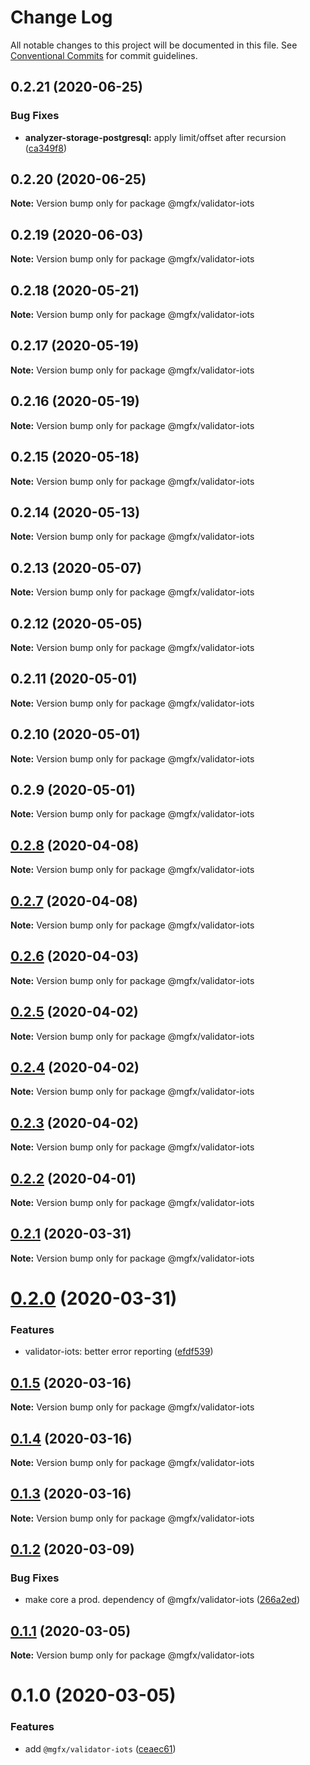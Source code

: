 # Change Log

All notable changes to this project will be documented in this file.
See [Conventional Commits](https://conventionalcommits.org) for commit guidelines.

## 0.2.21 (2020-06-25)


### Bug Fixes

* **analyzer-storage-postgresql:** apply limit/offset after recursion ([ca349f8](https://github.com/ai-labs-team/mgFx/commit/ca349f8))





## 0.2.20 (2020-06-25)

**Note:** Version bump only for package @mgfx/validator-iots





## 0.2.19 (2020-06-03)

**Note:** Version bump only for package @mgfx/validator-iots





## 0.2.18 (2020-05-21)

**Note:** Version bump only for package @mgfx/validator-iots





## 0.2.17 (2020-05-19)

**Note:** Version bump only for package @mgfx/validator-iots





## 0.2.16 (2020-05-19)

**Note:** Version bump only for package @mgfx/validator-iots





## 0.2.15 (2020-05-18)

**Note:** Version bump only for package @mgfx/validator-iots





## 0.2.14 (2020-05-13)

**Note:** Version bump only for package @mgfx/validator-iots





## 0.2.13 (2020-05-07)

**Note:** Version bump only for package @mgfx/validator-iots





## 0.2.12 (2020-05-05)

**Note:** Version bump only for package @mgfx/validator-iots





## 0.2.11 (2020-05-01)

**Note:** Version bump only for package @mgfx/validator-iots





## 0.2.10 (2020-05-01)

**Note:** Version bump only for package @mgfx/validator-iots





## 0.2.9 (2020-05-01)

**Note:** Version bump only for package @mgfx/validator-iots





## [0.2.8](https://github.com/ai-labs-team/mgFx/compare/@mgfx/validator-iots@0.2.7...@mgfx/validator-iots@0.2.8) (2020-04-08)

**Note:** Version bump only for package @mgfx/validator-iots





## [0.2.7](https://github.com/ai-labs-team/mgFx/compare/@mgfx/validator-iots@0.2.6...@mgfx/validator-iots@0.2.7) (2020-04-08)

**Note:** Version bump only for package @mgfx/validator-iots





## [0.2.6](https://github.com/ai-labs-team/mgFx/compare/@mgfx/validator-iots@0.2.5...@mgfx/validator-iots@0.2.6) (2020-04-03)

**Note:** Version bump only for package @mgfx/validator-iots





## [0.2.5](https://github.com/ai-labs-team/mgFx/compare/@mgfx/validator-iots@0.2.4...@mgfx/validator-iots@0.2.5) (2020-04-02)

**Note:** Version bump only for package @mgfx/validator-iots





## [0.2.4](https://github.com/ai-labs-team/mgFx/compare/@mgfx/validator-iots@0.2.3...@mgfx/validator-iots@0.2.4) (2020-04-02)

**Note:** Version bump only for package @mgfx/validator-iots





## [0.2.3](https://github.com/ai-labs-team/mgFx/compare/@mgfx/validator-iots@0.2.2...@mgfx/validator-iots@0.2.3) (2020-04-02)

**Note:** Version bump only for package @mgfx/validator-iots





## [0.2.2](https://github.com/ai-labs-team/mgFx/compare/@mgfx/validator-iots@0.2.1...@mgfx/validator-iots@0.2.2) (2020-04-01)

**Note:** Version bump only for package @mgfx/validator-iots





## [0.2.1](https://github.com/ai-labs-team/mgFx/compare/@mgfx/validator-iots@0.2.0...@mgfx/validator-iots@0.2.1) (2020-03-31)

**Note:** Version bump only for package @mgfx/validator-iots





# [0.2.0](https://github.com/ai-labs-team/mgFx/compare/@mgfx/validator-iots@0.1.5...@mgfx/validator-iots@0.2.0) (2020-03-31)


### Features

* validator-iots: better error reporting ([efdf539](https://github.com/ai-labs-team/mgFx/commit/efdf539))





## [0.1.5](https://github.com/ai-labs-team/mgFx/compare/@mgfx/validator-iots@0.1.4...@mgfx/validator-iots@0.1.5) (2020-03-16)

**Note:** Version bump only for package @mgfx/validator-iots





## [0.1.4](https://github.com/ai-labs-team/mgFx/compare/@mgfx/validator-iots@0.1.3...@mgfx/validator-iots@0.1.4) (2020-03-16)

**Note:** Version bump only for package @mgfx/validator-iots





## [0.1.3](https://github.com/ai-labs-team/mgFx/compare/@mgfx/validator-iots@0.1.2...@mgfx/validator-iots@0.1.3) (2020-03-16)

**Note:** Version bump only for package @mgfx/validator-iots





## [0.1.2](https://github.com/ai-labs-team/mgFx/compare/@mgfx/validator-iots@0.1.1...@mgfx/validator-iots@0.1.2) (2020-03-09)


### Bug Fixes

* make core a prod. dependency of @mgfx/validator-iots ([266a2ed](https://github.com/ai-labs-team/mgFx/commit/266a2ed))





## [0.1.1](https://github.com/ai-labs-team/mgFx/compare/@mgfx/validator-iots@0.1.0...@mgfx/validator-iots@0.1.1) (2020-03-05)

**Note:** Version bump only for package @mgfx/validator-iots





# 0.1.0 (2020-03-05)


### Features

* add `@mgfx/validator-iots` ([ceaec61](https://github.com/ai-labs-team/mgFx/commit/ceaec61))

